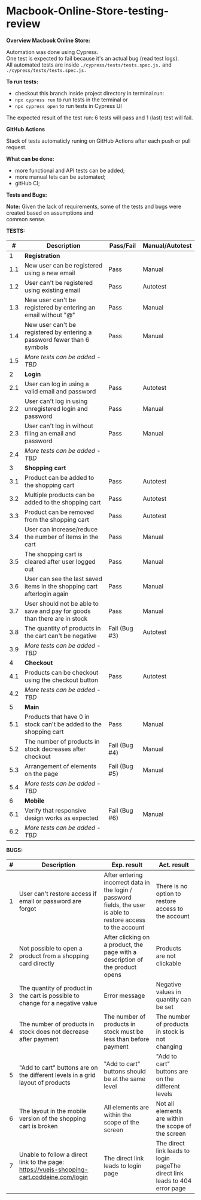 # Macbook-Online-Store-testing-review

**Overview Macbook Online Store:**

Automation was done using Cypress.  
One test is expected to fail because it's an actual bug (read test logs).  
All automated tests are inside `./cypress/tests/tests.spec.js.` and `./cypress/tests/tests.spec.js.`

**To run tests:**

- checkout this branch
  inside project directory in terminal run:
- `npx cypress run` to run tests in the terminal
  or
- `npx cypress open` to run tests in Cypress UI

The expected result of the test run: 6 tests will pass and 1 (last) test will fail.

**GitHub Actions**

Stack of tests automaticly runing on GitHub Actions after each push or pull request.

**What can be done:**

- more functional and API tests can be added;
- more manual tets can be automated;
- gitHub CI;

**Tests and Bugs:**

**Note:** Given the lack of requirements, some of the tests and bugs were created based on assumptions and  
common sense.

**TESTS:**

| **#** | **Description**                                                           | **Pass/Fail** | **Manual/Autotest** |
| ----- | ------------------------------------------------------------------------- | ------------- | ------------------- |
| 1     | **Registration**                                                          |               |                     |
| 1.1   | New user can be registered using a new email                              | Pass          | Manual              |
| 1.2   | User can't be registered using existing email                             | Pass          | Autotest            |
| 1.3   | New user can't be registered by entering an email without "@"             | Pass          | Manual              |
| 1.4   | New user can't be registered by entering a password fewer than 6 symbols  | Pass          | Manual              |
| 1.5   | _More tests can be added - TBD_                                           |               |                     |
| 2     | **Login**                                                                 |               |                     |
| 2.1   | User can log in using a valid email and password                          | Pass          | Autotest            |
| 2.2   | User can't log in using unregistered login and password                   | Pass          | Manual              |
| 2.3   | User can't log in without filing an email and password                    | Pass          | Manual              |
| 2.4   | _More tests can be added - TBD_                                           |               |                     |
| 3     | **Shopping cart**                                                         |               |                     |
| 3.1   | Product can be added to the shopping cart                                 | Pass          | Autotest            |
| 3.2   | Multiple products can be added to the shopping cart                       | Pass          | Autotest            |
| 3.3   | Product can be removed from the shopping cart                             | Pass          | Autotest            |
| 3.4   | User can increase/reduce the number of items in the cart                  | Pass          | Manual              |
| 3.5   | The shopping cart is cleared after user logged out                        | Pass          | Manual              |
| 3.6   | User can see the last saved items in the shopping cart afterlogin again   | Pass          | Manual              |
| 3.7   | User should not be able to save and pay for goods than there are in stock | Pass          | Manual              |
| 3.8   | The quantity of products in the cart can't be negative                    | Fail (Bug #3) | Autotest            |
| 3.9   | _More tests can be added - TBD_                                           |               |                     |
| 4     | **Checkout**                                                              |               |                     |
| 4.1   | Products can be checkout using the checkout button                        | Pass          | Autotest            |
| 4.2   | _More tests can be added - TBD_                                           |               |                     |
| 5     | **Main**                                                                  |               |                     |
| 5.1   | Products that have 0 in stock can't be added to the shopping cart         | Pass          | Manual              |
| 5.2   | The number of products in stock decreases after checkout                  | Fail (Bug #4) | Manual              |
| 5.3   | Arrangement of elements on the page                                       | Fail (Bug #5) | Manual              |
| 5.4   | _More tests can be added - TBD_                                           |               |                     |
| 6     | **Mobile**                                                                |               |                     |
| 6.1   | Verify that responsive design works as expected                           | Fail (Bug #6) | Manual              |
| 6.2   | _More tests can be added - TBD_                                           |               |                     |

**BUGS:**

| #   | Description                                                                                | Exp. result                                                                                                     | Act. result                                                                |
| --- | ------------------------------------------------------------------------------------------ | --------------------------------------------------------------------------------------------------------------- | -------------------------------------------------------------------------- |
| 1   | User can't restore access if email or password are forgot                                  | After entering incorrect data in the login / password fields, the user is able to restore access to the account | There is no option to restore access to the account                        |
| 2   | Not possible to open a product from a shopping card directly                               | After clicking on a product, the page with a description of the product opens                                   | Products are not clickable                                                 |
| 3   | The quantity of product in the cart is possible to change for a negative value             | Error message                                                                                                   | Negative values in quantity can be set                                     |
| 4   | The number of products in stock does not decrease after payment                            | The number of products in stock must be less than before payment                                                | The number of products in stock is not changing                            |
| 5   | "Add to cart" buttons are on the different levels in a grid layout of products             | "Add to cart" buttons should be at the same level                                                               | "Add to cart" buttons are on the different levels                          |
| 6   | The layout in the mobile version of the shopping cart is broken                            | All elements are within the scope of the screen                                                                 | Not all elements are within the scope of the screen                        |
| 7   | Unable to follow a direct link to the page: https://vuejs-shopping-cart.coddeine.com/login | The direct link leads to login page                                                                             | The direct link leads to login pageThe direct link leads to 404 error page |
